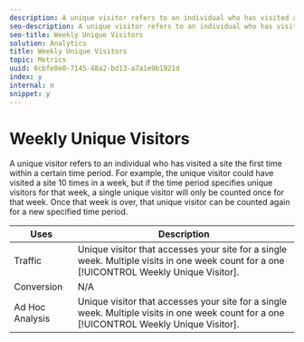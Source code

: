 ```yaml
---
description: A unique visitor refers to an individual who has visited a site the first time within a certain time period. For example, the unique visitor could have visited a site 10 times in a week, but if the time period specifies unique visitors for that week, a single unique visitor will only be counted once for that week. Once that week is over, that unique visitor can be counted again for a new specified time period.
seo-description: A unique visitor refers to an individual who has visited a site the first time within a certain time period. For example, the unique visitor could have visited a site 10 times in a week, but if the time period specifies unique visitors for that week, a single unique visitor will only be counted once for that week. Once that week is over, that unique visitor can be counted again for a new specified time period.
seo-title: Weekly Unique Visitors
solution: Analytics
title: Weekly Unique Visitors
topic: Metrics
uuid: 8cbfe8e0-7145-48a2-bd13-a7a1e9b1921d
index: y
internal: n
snippet: y
---
```


# Weekly Unique Visitors

A unique visitor refers to an individual who has visited a site the first time within a certain time period. For example, the unique visitor could have visited a site 10 times in a week, but if the time period specifies unique visitors for that week, a single unique visitor will only be counted once for that week. Once that week is over, that unique visitor can be counted again for a new specified time period.

|  Uses  | Description  |
|---|---|
|  Traffic  |Unique visitor that accesses your site for a single week. Multiple visits in one week count for a one [!UICONTROL Weekly Unique Visitor].  |
|  Conversion  | N/A  |
|  Ad Hoc Analysis  |Unique visitor that accesses your site for a single week. Multiple visits in one week count for a one [!UICONTROL Weekly Unique Visitor].  |

